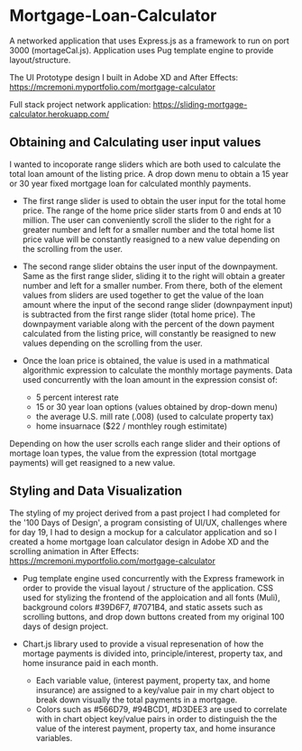 # Mortgage-Loan-Calculator
A networked application that uses Express.js as a framework to run on port 3000 (mortageCal.js). Application uses Pug template engine to provide layout/structure.       


The UI Prototype design I built in Adobe XD and After Effects: https://mcremoni.myportfolio.com/mortgage-calculator

Full stack project network application: https://sliding-mortgage-calculator.herokuapp.com/

## Obtaining and Calculating user input values 

I wanted to incoporate range sliders which are both used to calculate the total loan amount of the listing price. A drop down menu to obtain a 15 year or 30 year fixed mortgage loan for calculated monthly payments.     

* The first range slider is used to obtain the user input for the total home price. The range of the home price slider starts from 0 and ends at 10 million. The user can conveniently scroll the slider to the right for a greater number and left for a smaller number and the total home list price value will be constantly reasigned to a new value depending on the scrolling from the user.   

* The second range slider obtains the user input of the downpayment. Same as the first range slider, sliding it to the right will obtain a greater number and left for a smaller number. From there, both of the element values from sliders are used together to get the value of the loan amount where the input of the second range slider (downpayment input) is subtracted from the first range slider (total home price). The downpayment variable along with the percent of the down payment calculated from the listing price, will constantly be reasigned to new values depending on the scrolling from the user. 

* Once the loan price is obtained, the value is used in a mathmatical algorithmic expression to calculate the monthly mortage payments. Data used concurrently with the loan amount in the expression consist of: 
    * 5 percent interest rate 
    * 15 or 30 year loan options (values obtained by drop-down menu)
    * the average U.S. mill rate (.008) (used to calculate property tax) 
    * home insuarnace ($22 / monthley rough estimitate) 

Depending on how the user scrolls each range slider and their options of mortage loan types, the value from the expression (total mortgage payments) will get reasigned to a new value. 

## Styling and Data Visualization

The styling of my project derived from a past project I had completed for the '100 Days of Design', a program consisting of UI/UX, challenges where for day 19, I had to design a mockup for a calculator application and so I created a home mortgage loan calculator design in Adobe XD and the scrolling animation in After Effects: https://mcremoni.myportfolio.com/mortgage-calculator 

* Pug template engine used concurrently with the Express framework in order to provide the visual layout / structure of the application. CSS used for stylizing the frontend of the apploication and all fonts (Muli), background colors #39D6F7,  #7071B4, and static assets such as scrolling buttons, and drop down buttons created from my original 100 days of design project.

* Chart.js library used to provide a visual represenation of how the mortage payments is divided into, principle/interest, property tax, and home insurance  paid in each month. 
   * Each variable value, (interest payment, property tax, and home insurance) are assigned to a key/value pair in my chart object to break down visually the total payments in a mortgage.  
   * Colors such as #566D79, #94BCD1, #D3DEE3 are used to correlate with in chart object key/value pairs in order to distinguish the the value of the interest payment, property tax, and home insurance variables.    

  
